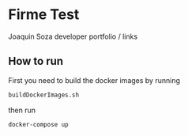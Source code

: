 # Firme Test

Joaquin Soza developer portfolio / links

## How to run

First you need to build the docker images by running

```bash
buildDockerImages.sh
```

then run

```bash
docker-compose up
```
